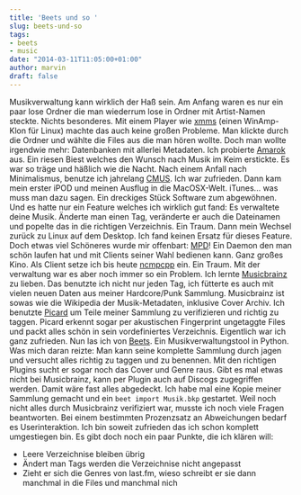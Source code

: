 ```yaml
---
title: 'Beets und so '
slug: beets-und-so
tags:
- beets
- music
date: "2014-03-11T11:05:00+01:00"
author: marvin
draft: false
---
```


Musikverwaltung kann wirklich der Haß sein. Am Anfang waren es nur ein paar lose Ordner die man wiederrum lose in Ordner mit Artist-Namen steckte. Nichts besonderes. Mit einem Player wie [xmms](https://en.wikipedia.org/wiki/XMMS) (einen WinAmp-Klon für Linux) machte das auch keine großen Probleme. Man klickte durch die Ordner und wählte die Files aus die man hören wollte. Doch man wollte irgendwie mehr: Datenbanken mit allerlei Metadaten. Ich probierte [Amarok](https://en.wikipedia.org/wiki/Amarok_%28software%29) aus. Ein riesen Biest welches den Wunsch nach Musik im Keim erstickte. Es war so träge und häßlich wie die Nacht. Nach einem Anfall nach Minimalismus, benutze ich jahrelang [CMUS](https://en.wikipedia.org/wiki/Cmus). Ich war zufrieden. Dann kam mein erster iPOD und meinen Ausflug in die MacOSX-Welt. iTunes... was muss man dazu sagen. Ein dreckiges Stück Software zum abgewöhnen. Und es hatte nur ein Feature welches ich wirklich gut fand: Es verwaltete deine Musik. Änderte man einen Tag, veränderte er auch die Dateinamen und popelte das in die richtigen Verzeichnis. Ein Traum. Dann mein Wechsel zurück zu Linux auf dem Desktop. Ich fand keinen Ersatz für dieses Feature. Doch etwas viel Schöneres wurde mir offenbart: [MPD](http://www.musicpd.org/)! Ein Daemon den man schön laufen hat und mit Clients seiner Wahl bedienen kann. Ganz großes Kino. Als Client setze ich bis heute [ncmpcpp](http://ncmpcpp.rybczak.net/) ein. Ein Traum. Mit der verwaltung war es aber noch immer so ein Problem. Ich lernte [Musicbrainz](http://musicbrainz.org/) zu lieben. Das benutzte ich nicht nur jeden Tag, ich fütterte es auch mit vielen neuen Daten aus meiner Hardcore/Punk Sammlung. Musicbrainz ist sowas wie die Wikipedia der Musik-Metadaten, inklusive Cover Archiv. Ich benutzte [Picard](http://musicbrainz.org/doc/MusicBrainz_Picard) um Teile meiner Sammlung zu verifizieren und richtig zu taggen. Picard erkennt sogar per akustischen Fingerprint ungetaggte Files und packt alles schön in sein vordefiniertes Verzeichnis. Eigentlich war ich ganz zufrieden. Nun las ich von [Beets](http://beets.radbox.org/). Ein Musikverwaltungstool in Python. Was mich daran reizte: Man kann seine komplette Sammlung durch jagen und versucht alles richtig zu taggen und zu benennen. Mit den richtigen Plugins sucht er sogar noch das Cover und Genre raus. Gibt es mal etwas nicht bei Musicbrainz, kann per Plugin auch auf Discogs zugegriffen werden. Damit wäre fast alles abgedeckt. Ich habe mal eine Kopie meiner Sammlung gemacht und ein `beet import Musik.bkp` gestartet. Weil noch nicht alles durch Musicbrainz verifiziert war, musste ich noch viele Fragen beantworten. Bei einem bestimmten Prozenzsatz an Abweichungen bedarf es Userinteraktion. Ich bin soweit zufrieden das ich schon komplett umgestiegen bin. Es gibt doch noch ein paar Punkte, die ich klären will:

- Leere Verzeichnise bleiben übrig
- Ändert man Tags werden die Verzeichnise nicht angepasst
- Zieht er sich die Genres von last.fm, wieso schreibt er sie dann manchmal in die Files und manchmal nich